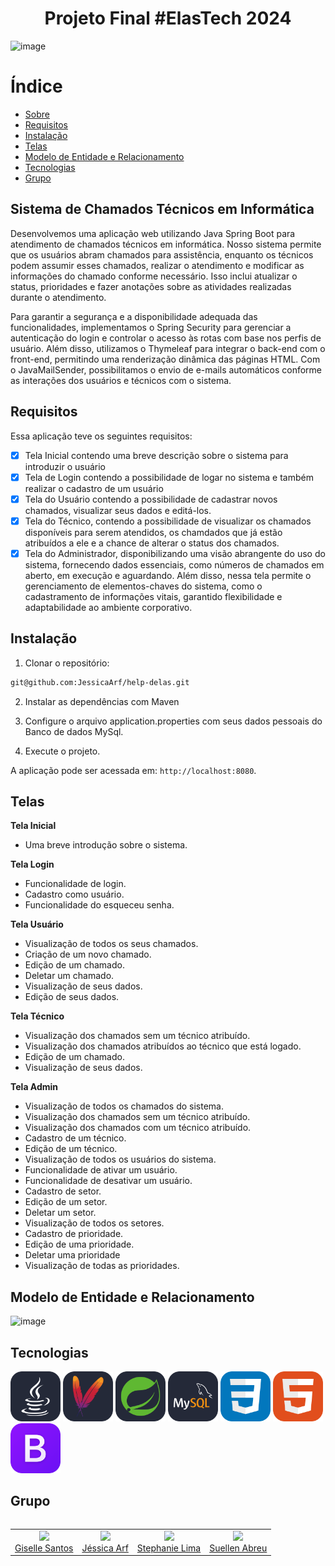 <h1 align="center">Projeto Final #ElasTech 2024</h1>

![image](https://github.com/JessicaArf/help-delas/assets/106780748/9ce15472-3445-4e8f-8ad3-89a0ff434811)


# Índice
<!--ts-->

   * [Sobre](#sistema-de-chamados-técnicos-em-informática)
   * [Requisitos](#requisitos)
   * [Instalação](#instalação)
   * [Telas](#telas)
   * [Modelo de Entidade e Relacionamento](#modelo-de-entidade-e-relacionamento)
   * [Tecnologias](#tecnologias)
   * [Grupo](#grupo)
 
<!--te-->

## Sistema de Chamados Técnicos em Informática

Desenvolvemos uma aplicação web utilizando Java Spring Boot para atendimento de chamados técnicos em informática. Nosso sistema permite que os usuários abram chamados para assistência, enquanto os técnicos podem assumir esses chamados, realizar o atendimento e modificar as informações do chamado conforme necessário. Isso inclui atualizar o status, prioridades e fazer anotações sobre as atividades realizadas durante o atendimento.

Para garantir a segurança e a disponibilidade adequada das funcionalidades, implementamos o Spring Security para gerenciar a autenticação do login e controlar o acesso às rotas com base nos perfis de usuário. Além disso, utilizamos o Thymeleaf para integrar o back-end com o front-end, permitindo uma renderização dinâmica das páginas HTML. Com o JavaMailSender, possibilitamos o envio de e-mails automáticos conforme as interações dos usuários e técnicos com o sistema.

## Requisitos

Essa aplicação teve os seguintes requisitos:

- [x] Tela Inicial contendo uma breve descrição sobre o sistema para introduzir o usuário<br>
- [x] Tela de Login contendo a possibilidade de logar no sistema e também realizar o cadastro de um usuário<br>
- [x] Tela do Usuário contendo a possibilidade de cadastrar novos chamados, visualizar seus dados e editá-los.<br>
- [x] Tela do Técnico, contendo a possibilidade de visualizar os chamados disponíveis para serem atendidos, os chamdados que já estão atribuídos a ele e a chance de alterar o status dos chamados.<br>
- [x] Tela do Administrador, disponibilizando uma visão abrangente do uso do sistema, fornecendo dados essenciais, como números de chamados em aberto, em execução e aguardando. Além disso, nessa tela permite o gerenciamento de elementos-chaves do sistema, como o cadastramento de informações vitais, garantido flexibilidade e adaptabilidade ao ambiente corporativo. <br>

## Instalação

1. Clonar o repositório:

```bash
git@github.com:JessicaArf/help-delas.git
```

2. Instalar as dependências com Maven

3. Configure o arquivo application.properties com seus dados pessoais do Banco de dados MySql.

4. Execute o projeto.

A aplicação pode ser acessada em: `http://localhost:8080`.

## Telas

<strong>Tela Inicial</strong>
<ul>
  <li>Uma breve introdução sobre o sistema.</li>
</ul>

<strong>Tela Login</strong>
<ul>
  <li>Funcionalidade de login.</li>
  <li>Cadastro como usuário.</li>
  <li>Funcionalidade do esqueceu senha.</li>
</ul>

<strong>Tela Usuário</strong>
<ul>
  <li>Visualização de todos os seus chamados.</li>
  <li>Criação de um novo chamado.</li>
  <li>Edição de um chamado.</li>
  <li>Deletar um chamado.</li>
  <li>Visualização de seus dados.</li>
  <li>Edição de seus dados.</li>
</ul>

<strong>Tela Técnico</strong>
<ul>
  <li>Visualização dos chamados sem um técnico atribuído.</li>
  <li>Visualização dos chamados atribuídos ao técnico que está logado.</li>
  <li>Edição de um chamado.</li>
  <li>Visualização de seus dados.</li>
</ul>

<strong>Tela Admin</strong>
<ul>
  <li>Visualização de todos os chamados do sistema.</li>
  <li>Visualização dos chamados sem um técnico atribuído.</li>
  <li>Visualização dos chamados com um técnico atribuído.</li>
  <li>Cadastro de um técnico.</li>
  <li>Edição de um técnico.</li>
  <li>Visualização de todos os usuários do sistema.</li>
  <li>Funcionalidade de ativar um usuário.</li>
  <li>Funcionalidade de desativar um usuário.</li>
  <li>Cadastro de setor.</li>
  <li>Edição de um setor.</li>
  <li>Deletar um setor.</li>
  <li>Visualização de todos os setores.</li>
  <li>Cadastro de prioridade.</li>
  <li>Edição de uma prioridade.</li>
  <li>Deletar uma prioridade</li>
  <li>Visualização de todas as prioridades.</li>
</ul>

## Modelo de Entidade e Relacionamento

![image](https://github.com/JessicaArf/help-delas/assets/106780748/b83b2e7e-30b7-4049-94c5-af924fb0f910)


## Tecnologias
<div align="left">
<img src="https://raw.githubusercontent.com/tandpfun/skill-icons/main/icons/Java-Dark.svg" width=80"/>
<img src="https://raw.githubusercontent.com/tandpfun/skill-icons/main/icons/Maven-Dark.svg" width="80"/>
  <img src="https://raw.githubusercontent.com/tandpfun/skill-icons/main/icons/Spring-Dark.svg" width="80"/>
<img src="https://raw.githubusercontent.com/tandpfun/skill-icons/main/icons/MySQL-Dark.svg" width="80"/>
<img src="https://raw.githubusercontent.com/tandpfun/skill-icons/main/icons/CSS.svg" width="80"/>
<img src="https://raw.githubusercontent.com/tandpfun/skill-icons/main/icons/HTML.svg" width="80"/> 
<img src="https://raw.githubusercontent.com/tandpfun/skill-icons/main/icons/Bootstrap.svg" width="80"/> 
</div>

## Grupo
<table align="left">
  <tr>
   <td align="center"> <img src="https://avatars.githubusercontent.com/u/91222725?v=4" width=175/></br><a href="https://github.com/GiselleKSS">Giselle Santos</a>
   </td>
   <td align="center"> <img src="https://avatars.githubusercontent.com/u/106780748?v=4" width=175/></br><a href="https://github.com/JessicaArf">Jéssica Arf</a>
   </td>
   <td align="center"> <img src="https://avatars.githubusercontent.com/u/10958007?v=4" width=175/></br><a href="https://github.com/slrocha">Stephanie Lima</a>
   </td>
   <td align="center"> <img src="https://avatars.githubusercontent.com/u/161541448?v=4" width=175/></br><a href="https://github.com/DevSuellen">Suellen Abreu</a>
   </td>
</table>
